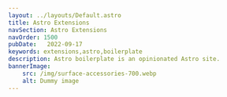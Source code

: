 ```yaml
---
layout: ../layouts/Default.astro
title: Astro Extensions
navSection: Astro Extensions
navOrder: 1500
pubDate:   2022-09-17
keywords: extensions,astro,boilerplate
description: Astro boilerplate is an opinionated Astro site.
bannerImage:
    src: /img/surface-accessories-700.webp
    alt: Dummy image
---
```

